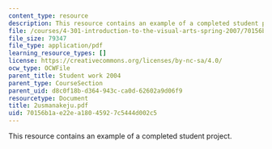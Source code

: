 ```yaml
---
content_type: resource
description: This resource contains an example of a completed student project.
file: /courses/4-301-introduction-to-the-visual-arts-spring-2007/70156b1ae22ea18045927c5444d002c5_2usmanakeju.pdf
file_size: 79347
file_type: application/pdf
learning_resource_types: []
license: https://creativecommons.org/licenses/by-nc-sa/4.0/
ocw_type: OCWFile
parent_title: Student work 2004
parent_type: CourseSection
parent_uid: d8c0f18b-d364-943c-ca0d-62602a9d06f9
resourcetype: Document
title: 2usmanakeju.pdf
uid: 70156b1a-e22e-a180-4592-7c5444d002c5
---
```

This resource contains an example of a completed student project.